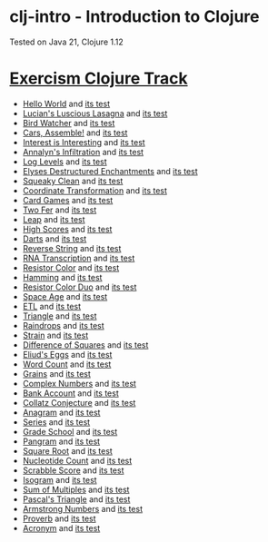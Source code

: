# clj-intro - Introduction to Clojure

Tested on Java 21, Clojure 1.12

# [Exercism Clojure Track](https://exercism.org/tracks/clojure)

- [Hello World](hello_world.clj) and [its test](hello_world_test.clj)
- [Lucian's Luscious Lasagna](lucians_luscious_lasagna.clj) and [its test](lucians_luscious_lasagna_test.clj)
- [Bird Watcher](bird_watcher.clj) and [its test](bird_watcher_test.clj)
- [Cars, Assemble!](cars_assemble.clj) and [its test](cars_assemble_test.clj)
- [Interest is Interesting](interest_is_interesting.clj) and [its test](interest_is_interesting_test.clj)
- [Annalyn's Infiltration](annalyns_infiltration.clj) and [its test](annalyns_infiltration_test.clj)
- [Log Levels](log_levels.clj) and [its test](log_levels_test.clj)
- [Elyses Destructured Enchantments](elyses_destructured_enchantments.clj)
  and [its test](elyses_destructured_enchantments_test.clj)
- [Squeaky Clean](squeaky_clean.clj) and [its test](squeaky_clean_test.clj)
- [Coordinate Transformation](coordinate_transformation.clj) and [its test](coordinate_transformation_test.clj)
- [Card Games](card_games.clj) and [its test](card_games_test.clj)
- [Two Fer](two_fer.clj) and [its test](two_fer_test.clj)
- [Leap](leap.clj) and [its test](leap_test.clj)
- [High Scores](high_scores.clj) and [its test](high_scores_test.clj)
- [Darts](darts.clj) and [its test](darts_test.clj)
- [Reverse String](reverse_string.clj) and [its test](reverse_string_test.clj)
- [RNA Transcription](rna_transcription.clj) and [its test](rna_transcription_test.clj)
- [Resistor Color](resistor_color.clj) and [its test](resistor_color_test.clj)
- [Hamming](hamming.clj) and [its test](hamming_test.clj)
- [Resistor Color Duo](resistor_color_duo.clj) and [its test](resistor_color_duo_test.clj)
- [Space Age](space_age.clj) and [its test](space_age_test.clj)
- [ETL](etl.clj) and [its test](etl_test.clj)
- [Triangle](triangle.clj) and [its test](triangle_test.clj)
- [Raindrops](raindrops.clj) and [its test](raindrops_test.clj)
- [Strain](strain.clj) and [its test](strain_test.clj)
- [Difference of Squares](difference_of_squares.clj) and [its test](difference_of_squares_test.clj)
- [Eliud's Eggs](eliuds_eggs.clj) and [its test](eliuds_eggs_test.clj)
- [Word Count](word_count.clj) and [its test](word_count_test.clj)
- [Grains](grains.clj) and [its test](grains_test.clj)
- [Complex Numbers](complex_numbers.clj) and [its test](complex_numbers_test.clj)
- [Bank Account](bank_account.clj) and [its test](bank_account_test.clj)
- [Collatz Conjecture](collatz_conjecture.clj) and [its test](collatz_conjecture_test.clj)
- [Anagram](anagram.clj) and [its test](anagram_test.clj)
- [Series](series.clj) and [its test](series_test.clj)
- [Grade School](grade_school.clj) and [its test](grade_school.clj)
- [Pangram](pangram.clj) and [its test](pangram_test.clj)
- [Square Root](square_root.clj) and [its test](square_root_test.clj)
- [Nucleotide Count](nucleotide_count.clj) and [its test](nucleotide_count_test.clj)
- [Scrabble Score](scrabble_score.clj) and [its test](scrabble_score_test.clj)
- [Isogram](isogram.clj) and [its test](isogram_test.clj)
- [Sum of Multiples](sum_of_multiples.clj) and [its test](sum_of_multiples_test.clj)
- [Pascal's Triangle](pascals_triangle.clj) and [its test](pascals_triangle_test.clj)
- [Armstrong Numbers](armstrong_numbers.clj) and [its test](armstrong_numbers_test.clj)
- [Proverb](proverb.clj) and [its test](proverb_test.clj)
- [Acronym](acronym.clj) and [its test](acronym_test.clj)

